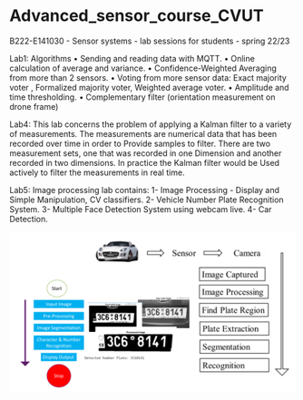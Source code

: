 # Advanced_sensor_course_CVUT
B222-E141030 - Sensor systems - lab sessions for students - spring 22/23

Lab1:
Algorithms 
•	Sending and reading data with MQTT.
•	Online calculation of average and variance.
•	Confidence-Weighted Averaging from more than 2 sensors.
•	Voting from more sensor data: Exact majority voter , Formalized majority voter, Weighted average voter.
•	Amplitude and time thresholding.
•	Complementary filter (orientation measurement on drone frame)

Lab4:
This lab concerns the problem of applying a Kalman filter to a variety of measurements.
The measurements are numerical data that has been recorded over time in order to
Provide samples to filter. There are two measurement sets, one that was recorded in one
Dimension and another recorded in two dimensions. In practice the Kalman filter would be
Used actively to filter the measurements in real time.

Lab5:
Image processing lab contains:
  1- Image Processing - Display and Simple Manipulation, CV classifiers.
  2-  Vehicle Number Plate Recognition System.
  3- Multiple Face Detection System using webcam live.
  4- Car Detection.
  
  
  
  
  
  ![Alt text](Lab5_image/1.PNG "Flow diagram for vehicle number plate recognition system")

